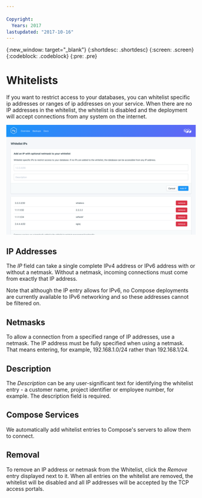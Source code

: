 ```yaml
---

Copyright:
  Years: 2017
lastupdated: "2017-10-16"
---
```


{:new_window: target="_blank"}
{:shortdesc: .shortdesc}
{:screen: .screen}
{:codeblock: .codeblock}
{:pre: .pre}

# Whitelists

If you want to restrict access to your databases, you can whitelist specific ip addresses or ranges of ip addresses on your service. When there are no IP addresses in the whitelist, the whitelist is disabled and the deployment will accept connections from any system on the internet.

![Whitelisting IPs](./images/postgres-whitelist-show.png "The whitelist fields.")

## IP Addresses
The *IP* field can take a single complete IPv4 address or IPv6 address with or without a netmask. Without a netmask, incoming connections must come from exactly that IP address. 

Note that although the IP entry allows for IPv6, no Compose deployments are currently available to IPv6 networking and so these addresses cannot be filtered on.

## Netmasks
To allow a connection from a specified range of IP addresses, use a netmask. The IP address must be fully specified when using a netmask. That means entering, for example, 192.168.1.0/24 rather than 192.168.1/24.

## Description
The *Description* can be any user-significant text for identifying the whitelist entry - a customer name, project identifier or employee number, for example. The description field is required.

## Compose Services
We automatically add whitelist entries to Compose's servers to allow them to connect.

## Removal
To remove an IP address or netmask from the Whitelist, click the *Remove* entry displayed next to it.
When all entries on the whitelist are removed, the whitelist will be disabled and all IP addresses will be accepted by the TCP access portals.

